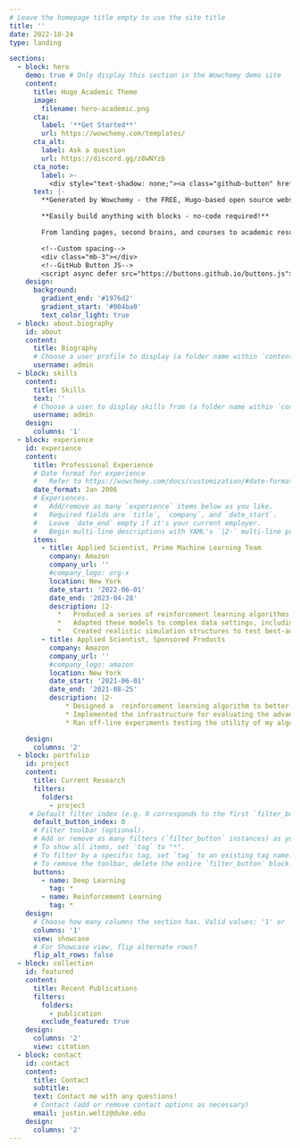 ```yaml
---
# Leave the homepage title empty to use the site title
title: ''
date: 2022-10-24
type: landing

sections:
  - block: hero
    demo: true # Only display this section in the Wowchemy demo site
    content:
      title: Hugo Academic Theme
      image:
        filename: hero-academic.png
      cta:
        label: '**Get Started**'
        url: https://wowchemy.com/templates/
      cta_alt:
        label: Ask a question
        url: https://discord.gg/z8wNYzb
      cta_note:
        label: >-
          <div style="text-shadow: none;"><a class="github-button" href="https://github.com/wowchemy/wowchemy-hugo-themes" data-icon="octicon-star" data-size="large" data-show-count="true" aria-label="Star">Star Wowchemy Website Builder</a></div><div style="text-shadow: none;"><a class="github-button" href="https://github.com/wowchemy/starter-hugo-academic" data-icon="octicon-star" data-size="large" data-show-count="true" aria-label="Star">Star the Academic template</a></div>
      text: |-
        **Generated by Wowchemy - the FREE, Hugo-based open source website builder trusted by 500,000+ sites.**

        **Easily build anything with blocks - no-code required!**

        From landing pages, second brains, and courses to academic resumés, conferences, and tech blogs.

        <!--Custom spacing-->
        <div class="mb-3"></div>
        <!--GitHub Button JS-->
        <script async defer src="https://buttons.github.io/buttons.js"></script>
    design:
      background:
        gradient_end: '#1976d2'
        gradient_start: '#004ba0'
        text_color_light: true
  - block: about.biography
    id: about
    content:
      title: Biography
      # Choose a user profile to display (a folder name within `content/authors/`)
      username: admin
  - block: skills
    content:
      title: Skills
      text: ''
      # Choose a user to display skills from (a folder name within `content/authors/`)
      username: admin
    design:
      columns: '1'
  - block: experience
    id: experience
    content:
      title: Professional Experience
      # Date format for experience
      #   Refer to https://wowchemy.com/docs/customization/#date-format
      date_format: Jan 2006
      # Experiences.
      #   Add/remove as many `experience` items below as you like.
      #   Required fields are `title`, `company`, and `date_start`.
      #   Leave `date_end` empty if it's your current employer.
      #   Begin multi-line descriptions with YAML's `|2-` multi-line prefix.
      items:
        - title: Applied Scientist, Prime Machine Learning Team
          company: Amazon
          company_url: ''
          #company_logo: org-x
          location: New York
          date_start: '2022-06-01'
          date_end: '2023-04-28'
          description: |2-
            *	Produced a series of reinforcement learning algorithms in Python to efficiently identify the optimal characteristics of prime membership advertisements through strategic sequential testing
            *	Adapted these models to complex data settings, including sparse signals and heteroskedastic noise
            *	Created realistic simulation structures to test best-advertisement identification algorithms (“best-arm identification” in the multi-armed bandit literature) against A/B testing and other competitors in high-dimensional data contexts
        - title: Applied Scientist, Sponsored Products
          company: Amazon
          company_url: ''
          #company_logo: amazon
          location: New York
          date_start: '2021-06-01'
          date_end: '2021-08-25'
          description: |2-
              * Designed a  reinforcement learning algorithm to better select advertisements sourced by a variety of machine learning algorithms using query features and partially observed customer behavior signals
              * Implemented the infrastructure for evaluating the advantages of modifications to advertisement sourcing algorithms on downstream outcomes in Spark
              * Ran off-line experiments testing the utility of my algorithm over a week of Amazon search query traffic and found that it was consistently capturing more than 3% of the high-quality ads missed by the current method

    design:
      columns: '2'
  - block: portfolio
    id: project
    content:
      title: Current Research
      filters:
        folders:
          - project
     # Default filter index (e.g. 0 corresponds to the first `filter_button` instance below).
      default_button_index: 0
      # Filter toolbar (optional).
      # Add or remove as many filters (`filter_button` instances) as you like.
      # To show all items, set `tag` to "*".
      # To filter by a specific tag, set `tag` to an existing tag name.
      # To remove the toolbar, delete the entire `filter_button` block.
      buttons:
        - name: Deep Learning
          tag: *
        - name: Reinforcement Learning
          tag: *
    design:
      # Choose how many columns the section has. Valid values: '1' or '2'.
      columns: '1'
      view: showcase
      # For Showcase view, flip alternate rows?
      flip_alt_rows: false
  - block: collection
    id: featured
    content:
      title: Recent Publications
      filters:
        folders:
          - publication
        exclude_featured: true
    design:
      columns: '2'
      view: citation
  - block: contact
    id: contact
    content:
      title: Contact
      subtitle:
      text: Contact me with any questions!
      # Contact (add or remove contact options as necessary)
      email: justin.weltz@duke.edu
    design:
      columns: '2'
---
```

